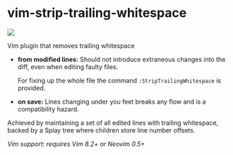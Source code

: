 # vim-strip-trailing-whitespace
![](https://github.com/axelf4/vim-strip-trailing-whitespace/workflows/CI/badge.svg)

Vim plugin that removes trailing whitespace
 * **from modified lines:** Should not introduce extraneous changes into the diff, even when editing faulty files.
 
   For fixing up the whole file the command `:StripTrailingWhitespace` is provided.
 * **on save:** Lines changing under you feet breaks any flow and is a compatibility hazard.
 
Achieved by maintaining a set of all edited lines with trailing whitespace,
backed by a Splay tree where children store line number offsets.

*Vim support: requires Vim 8.2+ or Neovim 0.5+*
